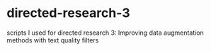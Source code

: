 # directed-research-3
scripts I used for directed research 3: Improving data augmentation methods with text quality filters
